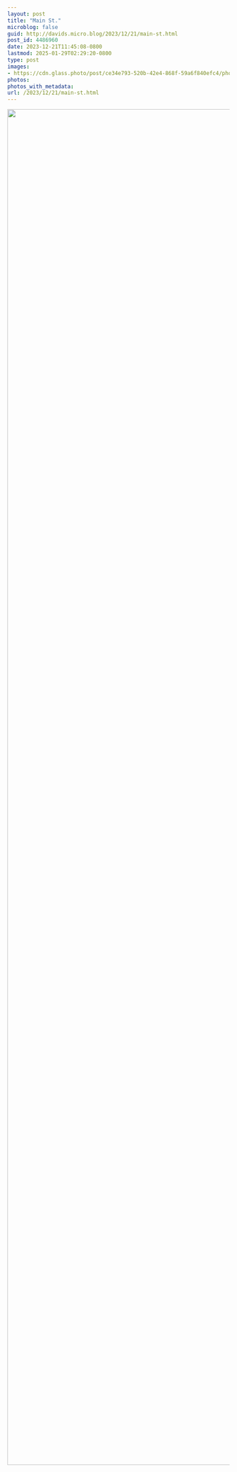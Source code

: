 ```yaml
---
layout: post
title: "Main St."
microblog: false
guid: http://davids.micro.blog/2023/12/21/main-st.html
post_id: 4486960
date: 2023-12-21T11:45:08-0800
lastmod: 2025-01-29T02:29:20-0800
type: post
images:
- https://cdn.glass.photo/post/ce34e793-520b-42e4-868f-59a6f840efc4/photo?auto=format&fit=max&fm=jpg&h=1024&q=90&w=1024&s=fbaef7097a1b86c1bdc6f2217e4af009
photos:
photos_with_metadata:
url: /2023/12/21/main-st.html
---
```

<a href="https://glass.photo/theschlaepfer/21SPbRidhZCa03H8COQIyg"><img src="https://cdn.glass.photo/post/ce34e793-520b-42e4-868f-59a6f840efc4/photo?auto=format&fit=max&fm=jpg&h=1024&q=90&w=1024&s=fbaef7097a1b86c1bdc6f2217e4af009" width="4592" height="3064"/></a>

